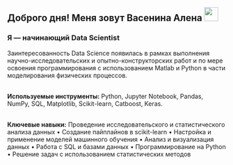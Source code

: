 ## Доброго дня! Меня зовут Васенина Алена  <img src="https://github.com/blackcater/blackcater/raw/main/images/Hi.gif" height="32"/>
### Я — начинающий Data Scientist 
Заинтересованность Data Science появилась в рамках выполнения научно-исследовательских и опытно-конструкторских работ и по мере освоения программирования с использованием Matlab и Python в части моделирования физических процессов.

<br><b>Используемые инструменты:</b> Python, Jupyter Notebook, Pandas, NumPy, SQL, Matplotlib, Scikit-learn, Catboost, Keras.

<br><b>Ключевые навыки:</b> Проведение исследовательского и статистического анализа данных
• Создание пайплайнов в scikit-learn
• Настройка и применение моделей машинного обучения
• Анализ и визуализация данных
• Работа с SQL и базами данных
• Программирование на Python
• Решение задач с использованием статистических методов


